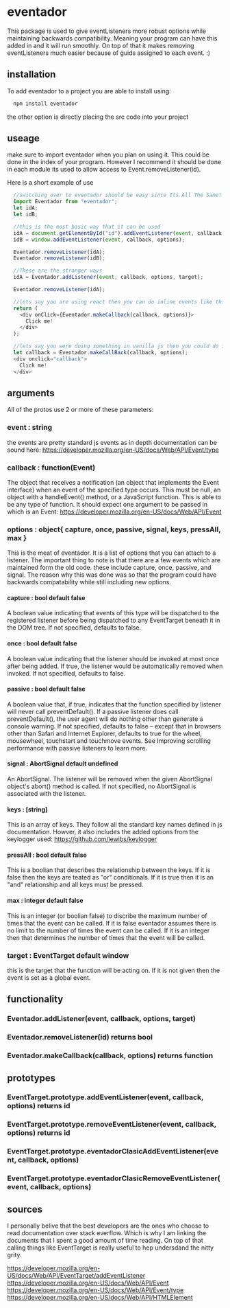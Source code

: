# eventador
This package is used to give eventListeners more robust options while maintaining backwards compatibility. Meaning your program can have this added in and it will run smoothly. On top of that it makes removing eventListeners much easier because of guids assigned to each event. :) <br/>

## installation
To add eventador to a project you are able to install using:
```js
  npm install eventador
```
the other option is directly placing the src code into your project

## useage
make sure to import eventador when you plan on using it. This could be done in the index of your program. However I recommend it should be done in each module its used to allow access to Event.removeListener(id).

Here is a short example of use

```js
  //switching over to eventador should be easy since Its All The Same!
  import Eventador from "eventador";
  let idA;
  let idB;

  //this is the most basic way that it can be used
  idA = document.getElementById("id").addEventListener(event, callback, options);
  idB = window.addEventListener(event, callback, options);

  Eventador.removeListener(idA);
  Eventador.removeListener(idB);

  //These are the stranger ways
  idA = Eventador.addListener(event, callback, options, target);

  Eventador.removeListener(idA);

  //lets say you are using react then you can do inline events like this
  return (
    <div onClick={Eventador.makeCallback(callback, options)}>
      Click me!
    </div>
  );

  //lets say you were doing something in vanilla js then you could do inline like this:
  let callback = Eventador.makeCallBack(callback, options);
  <div onclick="callback">
    Click me!
  </div>
```

## arguments
All of the protos use 2 or more of these parameters:

### event : string
the events are pretty standard js events as in depth documentation can be sound here:
https://developer.mozilla.org/en-US/docs/Web/API/Event/type

### callback : function(Event)
The object that receives a notification (an object that implements the Event interface) when an event of the specified type occurs. This must be null, an object with a handleEvent() method, or a JavaScript function. This is able to be any type of function. It should expect one argument to be passed in which is an Event:
https://developer.mozilla.org/en-US/docs/Web/API/Event

### options : object{ capture, once, passive, signal, keys, pressAll, max }
This is the meat of eventador. It is a list of options that you can attach to a listener. The important thing to note is that there are a few events which are maintained form the old code. these include capture, once, passive, and signal.
The reason why this was done was so that the program could have backwards compatability while still including new options.

#### capture : bool default false
A boolean value indicating that events of this type will be dispatched to the registered listener before being dispatched to any EventTarget beneath it in the DOM tree. If not specified, defaults to false. 

#### once : bool default false
A boolean value indicating that the listener should be invoked at most once after being added. If true, the listener would be automatically removed when invoked. If not specified, defaults to false. 

#### passive : bool default false
A boolean value that, if true, indicates that the function specified by listener will never call preventDefault(). If a passive listener does call preventDefault(), the user agent will do nothing other than generate a console warning. If not specified, defaults to false – except that in browsers other than Safari and Internet Explorer, defaults to true for the wheel, mousewheel, touchstart and touchmove events. See Improving scrolling performance with passive listeners to learn more. 

#### signal : AbortSignal default undefined
An AbortSignal. The listener will be removed when the given AbortSignal object's abort() method is called. If not specified, no AbortSignal is associated with the listener. 

#### keys : [string]
This is an array of keys. They follow all the standard key names defined in js documentation. Howver, it also includes the added options from the keylogger used: https://github.com/lewibs/keylogger

#### pressAll : bool default false
This is a boolian that describes the relationship between the keys. If it is false then the keys are teated as "or" conditionals. If it is true then it is an "and" relationship and all keys must be pressed.

#### max : integer default false
This is an integer (or boolian false) to discribe the maximum number of times that the event can be called. If it is false eventador assumes there is no limit to the number of times the event can be called. If it is an integer then that determines the number of times that the event will be called.

### target : EventTarget default window
this is the target that the function will be acting on. If it is not given then the event is set as a global event.

## functionality

### Eventador.addListener(event, callback, options, target)

### Eventador.removeListener(id) returns bool

### Eventador.makeCallback(callback, options) returns function

## prototypes

### EventTarget.prototype.addEventListener(event, callback, options) returns id

### EventTarget.prototype.removeEventListener(event, callback, options) returns id

### EventTarget.prototype.eventadorClasicAddEventListener(event, callback, options)

### EventTarget.prototype.eventadorClasicRemoveEventListener(event, callback, options)


## sources
I personally belive that the best developers are the ones who choose to read documentation over stack everflow. Which is why I am linking the documents that I spent a good amount of time reading. On top of that calling things like EventTarget is really useful to hep undersdand the nitty grity.


https://developer.mozilla.org/en-US/docs/Web/API/EventTarget/addEventListener
https://developer.mozilla.org/en-US/docs/Web/API/Event
https://developer.mozilla.org/en-US/docs/Web/API/Event/type
https://developer.mozilla.org/en-US/docs/Web/API/HTMLElement